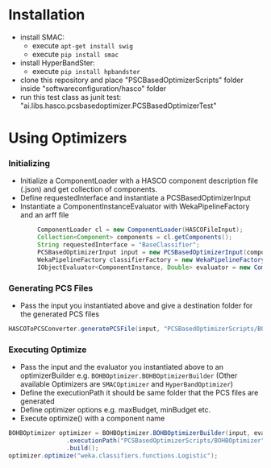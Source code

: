 # Installation
- install SMAC:
  - execute `apt-get install swig`
  - execute `pip install smac`
- install HyperBandSter:
  - execute `pip install hpbandster`
- clone this repository and place "PSCBasedOptimizerScripts" folder inside "softwareconfiguration/hasco" folder
- run this test class as junit test: "ai.libs.hasco.pcsbasedoptimizer.PCSBasedOptimizerTest"


# Using Optimizers
### Initializing
- Initialize a ComponentLoader with a HASCO component description file (.json) and get collection of components.
- Define requestedInterface and instantiate a PCSBasedOptimizerInput
- Instantiate a ComponentInstanceEvaluator with WekaPipelineFactory and an arff file
```java
		ComponentLoader cl = new ComponentLoader(HASCOFileInput);
		Collection<Component> components = cl.getComponents();
		String requestedInterface = "BaseClassifier";
		PCSBasedOptimizerInput input = new PCSBasedOptimizerInput(components, requestedInterface);
		WekaPipelineFactory classifierFactory = new WekaPipelineFactory();
		IObjectEvaluator<ComponentInstance, Double> evaluator = new ComponentInstanceEvaluator(classifierFactory, "testrsc/iris.arff");
```
### Generating PCS Files
- Pass the input you instantiated above and give a destination folder for the generated PCS files
```java
HASCOToPCSConverter.generatePCSFile(input, "PCSBasedOptimizerScripts/BOHBOptimizer/");
```

### Executing Optimize
- Pass the input and the evaluator you instantiated above to an optimizerBuilder e.g. `BOHBOptimizer.BOHBOptimizerBuilder` (Other available Optimizers are `SMACOptimizer` and `HyperBandOptimizer`)
- Define the executionPath it should be same folder that the PCS files are generated
- Define optimizer options e.g. maxBudget, minBudget etc.
- Execute optimize() with a component name
```java
BOHBOptimizer optimizer = BOHBOptimizer.BOHBOptimizerBuilder(input, evaluator)
				.executionPath("PCSBasedOptimizerScripts/BOHBOptimizer").maxBudget(230.0).minBudget(9.0).nIterations(4)
				.build();
optimizer.optimize("weka.classifiers.functions.Logistic");
``` 
